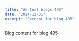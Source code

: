 ```yaml
---
title: "Ak test blogs 495"
date: "2024-12-31"
excerpt: "Excerpt for blog 495"
---
```


Blog content for blog 495